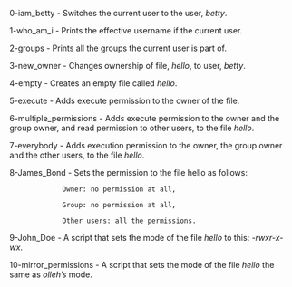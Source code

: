 0-iam_betty - Switches the current user to the user, _betty_.

1-who_am_i - Prints the effective username if the current user.

2-groups - Prints all the groups the current user is part of.

3-new_owner - Changes ownership of file, _hello_, to user, _betty_.

4-empty - Creates an empty file called _hello_.

5-execute - Adds execute permission to the owner of the file.

6-multiple_permissions - Adds execute permission to the owner and the group owner, and read permission to other users, to the file _hello_.

7-everybody - Adds execution permission to the owner, the group owner and the other users, to the file _hello_.

8-James_Bond - Sets the permission to the file hello as follows:

                 Owner: no permission at all,
                 
                 Group: no permission at all,
                 
                 Other users: all the permissions.
                 
9-John_Doe - A script that sets the mode of the file _hello_ to this: _-rwxr-x-wx_.

10-mirror_permissions - A script that sets the mode of the file _hello_ the same as _olleh’s_ mode.


